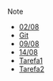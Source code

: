 > [!Note]
> - [02/08](reports/02_08.md)
> - [Git](https://github.com/JsHenri/dvcs-cvcs-e-git/blob/main/README.md)
> - [09/08](reports/09_08.md)
> - [14/08](reports/14_08.md)
> - [Tarefa1](Tarefas/tarefa1.json)
> - [Tarefa2](Tarefas/tarefa2.json)
